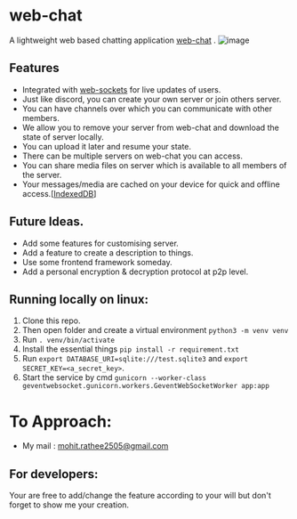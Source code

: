 # web-chat
A lightweight web based chatting application [web-chat](https://web-chat.onrender.com) .
![image](https://github.com/mohit-rathee/web-chat/assets/89066152/fd9a022e-487f-4e9b-8170-276bee282808)

 ## Features
- Integrated with [web-sockets](https://developer.mozilla.org/en-US/docs/Web/API/WebSockets_API) for live updates of users.
- Just like discord, you can create your own server or join others server.
- You can have channels over which you can communicate with other members.
- We allow you to remove your server from web-chat and download the state of server locally.
- You can upload it later and resume your state.
- There can be multiple servers on web-chat you can access.
- You can share media files on server which is available to all members of the server.
- Your messages/media are cached on your device for quick and offline access.[[IndexedDB](https://developer.mozilla.org/en-US/docs/Web/API/IndexedDB_API)]

## Future Ideas.
- Add some features for customising server.
- Add a feature to create a description to things.
- Use some frontend framework someday.
- Add a personal encryption & decryption protocol at p2p level.
  
## Running locally on linux:
1. Clone this repo.
2. Then open folder and create a virtual environment `python3 -m venv venv`
3. Run `. venv/bin/activate`
4. Install the essential things `pip install -r requirement.txt`
5. Run `export DATABASE_URI=sqlite:///test.sqlite3` and `export SECRET_KEY=<a_secret_key>`.
6. Start the service by cmd `gunicorn --worker-class geventwebsocket.gunicorn.workers.GeventWebSocketWorker app:app`  

# To Approach:
- My mail : mohit.rathee2505@gmail.com

## For developers:
Your are free to add/change the feature according to your will but don't forget to show me your creation.
